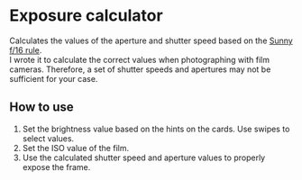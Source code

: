 # Exposure calculator
Calculates the values of the aperture and shutter speed based on the [Sunny f/16 rule](http://en.wikipedia.org/wiki/Sunny_16_rule).  
I wrote it to calculate the correct values when photographing with film cameras. Therefore, a set of shutter speeds and apertures may not be sufficient for your case.  
## How to use
1. Set the brightness value based on the hints on the cards. Use swipes to select values.
2. Set the ISO value of the film.
3. Use the calculated shutter speed and aperture values to properly expose the frame.

